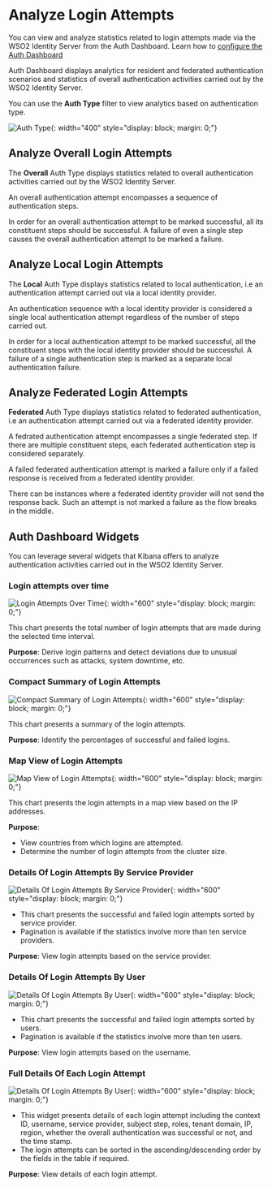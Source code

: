 # Analyze Login Attempts

You can view and analyze statistics related to login attempts made via the WSO2 Identity Server from the Auth Dashboard. Learn how to [configure the Auth Dashboard]({{base_path}}/deploy/elk-analytics-installation-guide)

Auth Dashboard displays analytics for resident and federated authentication scenarios and statistics of overall authentication activities carried out by the WSO2 Identity Server.

You can use the **Auth Type** filter to view analytics based on authentication type.

![Auth Type]({{base_path}}/assets/img/elk-analytics/auth-dashboard/elk-auth-dashboard-7.png){: width="400" style="display: block; margin: 0;"}

## Analyze Overall Login Attempts

The **Overall** Auth Type displays statistics related to overall authentication
activities carried out by the WSO2 Identity Server.

An overall authentication attempt encompasses a sequence of authentication steps.

In order for an overall authentication attempt to be marked successful, all its constituent steps should be successful. A failure of even a single step causes the overall authentication attempt to be marked a failure.

## Analyze Local Login Attempts

The **Local** Auth Type displays statistics related to local authentication, i.e an authentication attempt carried out via a local identity provider.

An authentication sequence with a local identity provider is considered a single local authentication
attempt regardless of the number of steps carried out.

In order for a local authentication attempt to be marked successful, all the constituent steps with the local identity provider should be successful. A failure of a single authentication step is marked as a separate
local authentication failure.

## Analyze Federated Login Attempts

**Federated** Auth Type displays statistics related to federated authentication, i.e an authentication attempt carried out via a federated identity provider.

A fedrated authentication attempt encompasses a single federated step. If there are multiple constituent steps, each federated authentication step is considered separately.

A failed federated authentication attempt is marked a failure only if a failed response is received from a federated identity provider.

There can be instances where a federated identity provider will not send the response back. Such an attempt is not marked a failure as the flow breaks in the middle.


## Auth Dashboard Widgets

You can leverage several widgets that Kibana offers to analyze authentication activities carried out in the WSO2 Identity Server.

### Login attempts over time

![Login Attempts Over Time]({{base_path}}/assets/img/elk-analytics/auth-dashboard/elk-auth-dashboard-3.png){: width="600" style="display: block; margin: 0;"}

This chart presents the total number of login attempts that are made during the selected time interval.

**Purpose**: Derive login patterns and detect deviations due to unusual occurrences such as attacks, system downtime, etc.

### Compact Summary of Login Attempts

![Compact Summary of Login Attempts]({{base_path}}/assets/img/elk-analytics/auth-dashboard/elk-auth-dashboard-2.png){: width="600" style="display: block; margin: 0;"}

This chart presents a summary of the login attempts.

**Purpose**: Identify the percentages of successful and failed logins.


### Map View of Login Attempts

![Map View of Login Attempts]({{base_path}}/assets/img/elk-analytics/auth-dashboard/elk-auth-dashboard-1.png){: width="600" style="display: block; margin: 0;"}

This chart presents the login attempts in a map view based on the IP addresses.

**Purpose**: <br />

- View countries from which logins are attempted. <br />
- Determine the number of login attempts from the cluster size.

### Details Of Login Attempts By Service Provider

![Details Of Login Attempts By Service Provider]({{base_path}}/assets/img/elk-analytics/auth-dashboard/elk-auth-dashboard-6.png){: width="600" style="display: block; margin: 0;"}


- This chart presents the successful and failed login attempts sorted by service provider.
- Pagination is available if the statistics involve more than ten service providers.

**Purpose**: View login attempts based on the service provider.

### Details Of Login Attempts By User

![Details Of Login Attempts By User]({{base_path}}/assets/img/elk-analytics/auth-dashboard/elk-auth-dashboard-5.png){: width="600" style="display: block; margin: 0;"}

- This chart presents the successful and failed login attempts sorted by users.
- Pagination is available if the statistics involve more than ten users.

**Purpose**: View login attempts based on the username.

### Full Details Of Each Login Attempt

![Details Of Login Attempts By User]({{base_path}}/assets/img/elk-analytics/auth-dashboard/elk-auth-dashboard-4.png){: width="600" style="display: block; margin: 0;"}

- This widget presents details of each login attempt including the context ID, username, service provider, subject
  step, roles, tenant domain, IP, region, whether the overall authentication was successful or not, and the time stamp.
- The login attempts can be sorted in the ascending/descending order by the fields in the table if required.

**Purpose**: View details of each login attempt.

